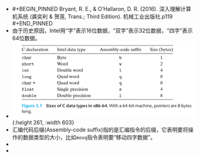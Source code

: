 - #+BEGIN_PINNED
  Bryant, R. E., & O’Hallaron, D. R. (2016). 深入理解计算机系统 (龚奕利 & 贺莲, Trans.; Third Edition). 机械工业出版社.p119
  #+END_PINNED
- 由于历史原因，Intel用“字”表示16位数据，“双字”表示32位数据，“四字”表示64位数据。
- ![image.png](../assets/image_1666074842911_0.png){:height 261, :width 603}
- 汇编代码后缀(Assembly-code suffix)指的是汇编指令的后缀，它表明要将操作的数据类型的大小，比如`movq`指令表明要“移动四字数据”。
-
-